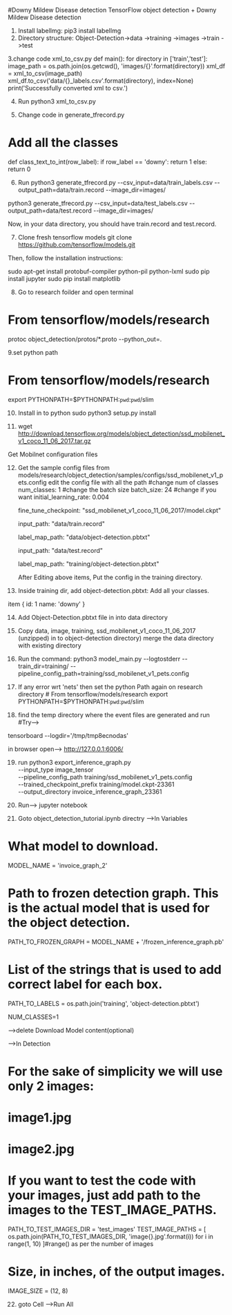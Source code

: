 #Downy Mildew Disease detection
TensorFlow object detection + Downy Mildew Disease detection

1. Install labelImg: pip3 install labelImg
2. Directory structure: Object-Detection->data
					->training
					->images
						->train
						->test

3.change code xml_to_csv.py
def main():
    for directory in ['train','test']:
        image_path = os.path.join(os.getcwd(), 'images/{}'.format(directory))
        xml_df = xml_to_csv(image_path)
        xml_df.to_csv('data/{}_labels.csv'.format(directory), index=None)
        print('Successfully converted xml to csv.')

4. Run python3 xml_to_csv.py

5. Change code in  generate_tfrecord.py
# Add all the classes

def class_text_to_int(row_label):
    if row_label == 'downy':
        return 1
    else:
        return 0
    
6. Run 
python3 generate_tfrecord.py --csv_input=data/train_labels.csv --output_path=data/train.record --image_dir=images/

python3 generate_tfrecord.py --csv_input=data/test_labels.csv --output_path=data/test.record --image_dir=images/

Now, in your data directory, you should have train.record and test.record.

7. Clone fresh tensorflow models
git clone https://github.com/tensorflow/models.git

Then, follow the installation instructions:

sudo apt-get install protobuf-compiler python-pil python-lxml
sudo pip install jupyter
sudo pip install matplotlib

8. Go to research foilder and open terminal
# From tensorflow/models/research
protoc object_detection/protos/*.proto --python_out=.

9.set python path
# From tensorflow/models/research
export PYTHONPATH=$PYTHONPATH:`pwd`:`pwd`/slim

10. Install in to python 
sudo python3 setup.py install

11. wget http://download.tensorflow.org/models/object_detection/ssd_mobilenet_v1_coco_11_06_2017.tar.gz

Get Mobilnet configuration files


12. Get the sample config files from models/research/object_detection/samples/configs/ssd_mobilenet_v1_pets.config
	edit the config file with all the path
	#change num of classes
	num_classes: 1 
	#change the batch size
	batch_size: 24
	#change if you want
	initial_learning_rate: 0.004

	fine_tune_checkpoint: "ssd_mobilenet_v1_coco_11_06_2017/model.ckpt"

	input_path: "data/train.record"

	label_map_path: "data/object-detection.pbtxt"

	input_path: "data/test.record"

	label_map_path: "training/object-detection.pbtxt"

	After Editing above items, Put the config in the training directory.

13. Inside training dir, add object-detection.pbtxt: Add all your classes.

item {
  id: 1
  name: 'downy'
}

14. Add Object-Detection.pbtxt file in into data directory

15. Copy data, image, training, ssd_mobilenet_v1_coco_11_06_2017 (unzipped) in to object-detection directory)
merge the data directory with existing directory

16. Run the command: python3 model_main.py --logtostderr --train_dir=training/ --pipeline_config_path=training/ssd_mobilenet_v1_pets.config

17. If any error wrt 'nets' then set the python Path again on research directory # From tensorflow/models/research
export PYTHONPATH=$PYTHONPATH:`pwd`:`pwd`/slim

18. find the temp directory where the event files are generated and run 
#Try-->

tensorboard --logdir='/tmp/tmp8ecnodas'


in browser open--> http://127.0.0.1:6006/


19. run
python3 export_inference_graph.py \
    --input_type image_tensor \
    --pipeline_config_path training/ssd_mobilenet_v1_pets.config \
    --trained_checkpoint_prefix training/model.ckpt-23361 \
    --output_directory invoice_inference_graph_23361

20. Run--> jupyter notebook

21. Goto object_detection_tutorial.ipynb directry
-->In Variables 
# What model to download.
MODEL_NAME = 'invoice_graph_2'

# Path to frozen detection graph. This is the actual model that is used for the object detection.
PATH_TO_FROZEN_GRAPH = MODEL_NAME + '/frozen_inference_graph.pb'

# List of the strings that is used to add correct label for each box.
PATH_TO_LABELS = os.path.join('training', 'object-detection.pbtxt')

NUM_CLASSES=1

-->delete Download Model content(optional)	

-->In Detection
# For the sake of simplicity we will use only 2 images:
# image1.jpg
# image2.jpg
# If you want to test the code with your images, just add path to the images to the TEST_IMAGE_PATHS.
PATH_TO_TEST_IMAGES_DIR = 'test_images'
TEST_IMAGE_PATHS = [ os.path.join(PATH_TO_TEST_IMAGES_DIR, 'image{}.jpg'.format(i)) for i in range(1, 10) ]#range() as per the number of images
# Size, in inches, of the output images.
IMAGE_SIZE = (12, 8)

22. goto Cell
	 -->Run All
